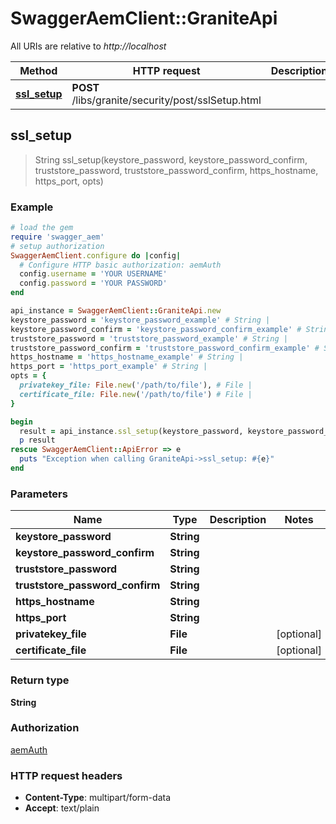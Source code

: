 # SwaggerAemClient::GraniteApi

All URIs are relative to *http://localhost*

Method | HTTP request | Description
------------- | ------------- | -------------
[**ssl_setup**](GraniteApi.md#ssl_setup) | **POST** /libs/granite/security/post/sslSetup.html | 



## ssl_setup

> String ssl_setup(keystore_password, keystore_password_confirm, truststore_password, truststore_password_confirm, https_hostname, https_port, opts)



### Example

```ruby
# load the gem
require 'swagger_aem'
# setup authorization
SwaggerAemClient.configure do |config|
  # Configure HTTP basic authorization: aemAuth
  config.username = 'YOUR USERNAME'
  config.password = 'YOUR PASSWORD'
end

api_instance = SwaggerAemClient::GraniteApi.new
keystore_password = 'keystore_password_example' # String | 
keystore_password_confirm = 'keystore_password_confirm_example' # String | 
truststore_password = 'truststore_password_example' # String | 
truststore_password_confirm = 'truststore_password_confirm_example' # String | 
https_hostname = 'https_hostname_example' # String | 
https_port = 'https_port_example' # String | 
opts = {
  privatekey_file: File.new('/path/to/file'), # File | 
  certificate_file: File.new('/path/to/file') # File | 
}

begin
  result = api_instance.ssl_setup(keystore_password, keystore_password_confirm, truststore_password, truststore_password_confirm, https_hostname, https_port, opts)
  p result
rescue SwaggerAemClient::ApiError => e
  puts "Exception when calling GraniteApi->ssl_setup: #{e}"
end
```

### Parameters


Name | Type | Description  | Notes
------------- | ------------- | ------------- | -------------
 **keystore_password** | **String**|  | 
 **keystore_password_confirm** | **String**|  | 
 **truststore_password** | **String**|  | 
 **truststore_password_confirm** | **String**|  | 
 **https_hostname** | **String**|  | 
 **https_port** | **String**|  | 
 **privatekey_file** | **File**|  | [optional] 
 **certificate_file** | **File**|  | [optional] 

### Return type

**String**

### Authorization

[aemAuth](../README.md#aemAuth)

### HTTP request headers

- **Content-Type**: multipart/form-data
- **Accept**: text/plain

